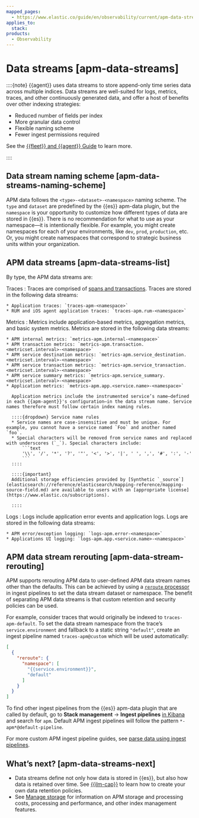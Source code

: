 ```yaml
---
mapped_pages:
  - https://www.elastic.co/guide/en/observability/current/apm-data-streams.html
applies_to:
  stack:
products:
  - Observability
---
```


# Data streams [apm-data-streams]

::::{note}
{{agent}} uses data streams to store append-only time series data across multiple indices. Data streams are well-suited for logs, metrics, traces, and other continuously generated data, and offer a host of benefits over other indexing strategies:

* Reduced number of fields per index
* More granular data control
* Flexible naming scheme
* Fewer ingest permissions required

See the [{{fleet}} and {{agent}} Guide](/reference/fleet/data-streams.md) to learn more.

::::

## Data stream naming scheme [apm-data-streams-naming-scheme]

APM data follows the `<type>-<dataset>-<namespace>` naming scheme. The `type` and `dataset` are predefined by the {{es}} apm-data plugin, but the `namespace` is your opportunity to customize how different types of data are stored in {{es}}. There is no recommendation for what to use as your namespace—​it is intentionally flexible. For example, you might create namespaces for each of your environments, like `dev`, `prod`, `production`, etc. Or, you might create namespaces that correspond to strategic business units within your organization.

## APM data streams [apm-data-streams-list]

By type, the APM data streams are:

Traces
:   Traces are comprised of [spans and transactions](/solutions/observability/apm/data-types.md). Traces are stored in the following data streams:

    * Application traces: `traces-apm-<namespace>`
    * RUM and iOS agent application traces: `traces-apm.rum-<namespace>`

Metrics
:   Metrics include application-based metrics, aggregation metrics, and basic system metrics. Metrics are stored in the following data streams:

    * APM internal metrics: `metrics-apm.internal-<namespace>`
    * APM transaction metrics: `metrics-apm.transaction.<metricset.interval>-<namespace>`
    * APM service destination metrics: `metrics-apm.service_destination.<metricset.interval>-<namespace>`
    * APM service transaction metrics: `metrics-apm.service_transaction.<metricset.interval>-<namespace>`
    * APM service summary metrics: `metrics-apm.service_summary.<metricset.interval>-<namespace>`
    * Application metrics: `metrics-apm.app.<service.name>-<namespace>`

      Application metrics include the instrumented service’s name—​defined in each {{apm-agent}}'s configuration—​in the data stream name. Service names therefore must follow certain index naming rules.

      ::::{dropdown} Service name rules
      * Service names are case-insensitive and must be unique. For example, you cannot have a service named `Foo` and another named `foo`.
      * Special characters will be removed from service names and replaced with underscores (`_`). Special characters include:
          ```text
          '\\', '/', '*', '?', '"', '<', '>', '|', ' ', ',', '#', ':', '-'
          ```
      ::::

      ::::{important}
      Additional storage efficiencies provided by [Synthetic `_source`](elasticsearch://reference/elasticsearch/mapping-reference/mapping-source-field.md) are available to users with an [appropriate license](https://www.elastic.co/subscriptions).

      ::::

Logs
:   Logs include application error events and application logs. Logs are stored in the following data streams:

    * APM error/exception logging: `logs-apm.error-<namespace>`
    * Applications UI logging: `logs-apm.app.<service.name>-<namespace>`

## APM data stream rerouting [apm-data-stream-rerouting]

APM supports rerouting APM data to user-defined APM data stream names other than the defaults. This can be achieved by using a [`reroute` processor](elasticsearch://reference/enrich-processor/reroute-processor.md) in ingest pipelines to set the data stream dataset or namespace. The benefit of separating APM data streams is that custom retention and security policies can be used.

For example, consider traces that would originally be indexed to `traces-apm-default`. To set the data stream namespace from the trace’s `service.environment` and fallback to a static string `"default"`, create an ingest pipeline named `traces-apm@custom` which will be used automatically:

```json
[
  {
    "reroute": {
      "namespace": [
        "{{service.environment}}",
        "default"
      ]
    }
  }
]
```

To find other ingest pipelines from the {{es}} apm-data plugin that are called by default, go to **Stack management** → **Ingest pipelines** [in Kibana](/deploy-manage/index.md) and search for `apm`. Default APM ingest pipelines will follow the pattern `*-apm*@default-pipeline`.

For more custom APM ingest pipeline guides, see [parse data using ingest pipelines](/solutions/observability/apm/parse-data-using-ingest-pipelines.md).

## What’s next? [apm-data-streams-next]

* Data streams define not only how data is stored in {{es}}, but also how data is retained over time. See [{{ilm-cap}}](/solutions/observability/apm/index-lifecycle-management.md) to learn how to create your own data retention policies.
* See [Manage storage](/solutions/observability/apm/manage-storage.md) for information on APM storage and processing costs, processing and performance, and other index management features.

